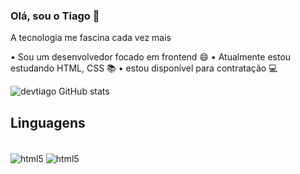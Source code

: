 ### Olá, sou o Tiago 🚀

A tecnologia me fascina cada vez mais

• Sou um desenvolvedor focado em frontend 😄
• Atualmente estou estudando HTML, CSS 📚
• estou disponível para contratação 💻

![devtiago GitHub stats](https://github-readme-stats.vercel.app/api?username=iTiaguera&show_icons=true&theme=radical)

## Linguagens

<div style="display: inline_block"><br/>
  <img align="center" alt="html5" src="https://img.shields.io/badge/HTML5-E34F26?style=for-the-badge&logo=html5&logoColor=white" />
  <img align="center" alt="html5" src="https://img.shields.io/badge/CSS3-1572B6?style=for-the-badge&logo=css3&logoColor=white" />
  </div>
